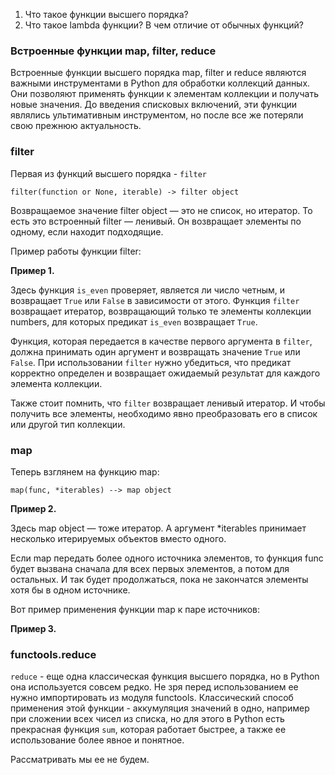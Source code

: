 1. Что такое функции высшего порядка?
2. Что такое lambda функции? В чем отличие от обычных функций?



### Встроенные функции map, filter, reduce

Встроенные функции высшего порядка map, filter и reduce являются важными инструментами в Python для обработки коллекций 
данных. Они позволяют применять функции к элементам коллекции и получать новые значения. До введения списковых включений,
эти функции являлись ультимативным инструментом, но после все же потеряли свою прежнюю актуальность.


### filter

Первая из функций высшего порядка - `filter`

    filter(function or None, iterable) -> filter object

Возвращаемое значение filter object — это не список, но итератор. То есть это встроенный filter — ленивый. 
Он возвращает элементы по одному, если находит подходящие.

Пример работы функции filter:

**Пример 1.**

Здесь функция `is_even` проверяет, является ли число четным, и возвращает `True` или `False` в зависимости от этого. 
Функция `filter` возвращает итератор, возвращающий только те элементы коллекции numbers, для которых предикат `is_even` 
возвращает `True`.

Функция, которая передается в качестве первого аргумента в `filter`, должна принимать один аргумент и возвращать 
значение `True` или `False`. При использовании `filter` нужно убедиться, что предикат корректно определен и возвращает 
ожидаемый результат для каждого элемента коллекции.

Также стоит помнить, что `filter` возвращает ленивый итератор. И чтобы получить все элементы, необходимо явно 
преобразовать его в список или другой тип коллекции.

### map


Теперь взглянем на функцию map:

    map(func, *iterables) --> map object

**Пример 2.**

Здесь map object — тоже итератор. А аргумент *iterables принимает несколько итерируемых объектов вместо одного.

Если map передать более одного источника элементов, то функция func будет вызвана сначала для всех первых элементов, а потом для остальных. 
И так будет продолжаться, пока не закончатся элементы хотя бы в одном источнике.

Вот пример применения функции map к паре источников:

**Пример 3.**


### functools.reduce 

`reduce` - еще одна классическая функция высшего порядка, но в Python она используется совсем редко. Не зря перед использованием
ее нужно импортировать из модуля functools. Классический способ применения этой функции - аккумуляция значений в одно, например при сложении всех чисел из списка,
но для этого в Python есть прекрасная функция `sum`, которая работает быстрее, а также ее использование более явное и понятное.

Рассматривать мы ее не будем.

